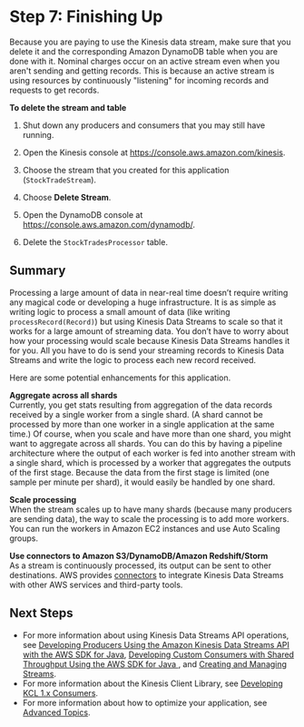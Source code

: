 # Step 7: Finishing Up<a name="tutorial-stock-data-kplkcl-finish"></a>

Because you are paying to use the Kinesis data stream, make sure that you delete it and the corresponding Amazon DynamoDB table when you are done with it\. Nominal charges occur on an active stream even when you aren't sending and getting records\. This is because an active stream is using resources by continuously "listening" for incoming records and requests to get records\.

**To delete the stream and table**

1. Shut down any producers and consumers that you may still have running\.

1. Open the Kinesis console at [https://console\.aws\.amazon\.com/kinesis](https://console.aws.amazon.com/kinesis)\.

1. Choose the stream that you created for this application \(`StockTradeStream`\)\.

1. Choose **Delete Stream**\.

1. Open the DynamoDB console at [https://console\.aws\.amazon\.com/dynamodb/](https://console.aws.amazon.com/dynamodb/)\.

1. Delete the `StockTradesProcessor` table\.

## Summary<a name="tutorial-stock-data-kplkcl-summary"></a>

Processing a large amount of data in near\-real time doesn’t require writing any magical code or developing a huge infrastructure\. It is as simple as writing logic to process a small amount of data \(like writing `processRecord(Record)`\) but using Kinesis Data Streams to scale so that it works for a large amount of streaming data\. You don’t have to worry about how your processing would scale because Kinesis Data Streams handles it for you\. All you have to do is send your streaming records to Kinesis Data Streams and write the logic to process each new record received\. 

Here are some potential enhancements for this application\.

**Aggregate across all shards**  
Currently, you get stats resulting from aggregation of the data records received by a single worker from a single shard\. \(A shard cannot be processed by more than one worker in a single application at the same time\.\) Of course, when you scale and have more than one shard, you might want to aggregate across all shards\. You can do this by having a pipeline architecture where the output of each worker is fed into another stream with a single shard, which is processed by a worker that aggregates the outputs of the first stage\. Because the data from the first stage is limited \(one sample per minute per shard\), it would easily be handled by one shard\.

**Scale processing**  
When the stream scales up to have many shards \(because many producers are sending data\), the way to scale the processing is to add more workers\. You can run the workers in Amazon EC2 instances and use Auto Scaling groups\.

**Use connectors to Amazon S3/DynamoDB/Amazon Redshift/Storm**  
As a stream is continuously processed, its output can be sent to other destinations\. AWS provides [connectors](https://github.com/awslabs/amazon-kinesis-connectors) to integrate Kinesis Data Streams with other AWS services and third\-party tools\.

## Next Steps<a name="tutorial-stock-data-kplkcl-next-steps"></a>
+ For more information about using Kinesis Data Streams API operations, see [Developing Producers Using the Amazon Kinesis Data Streams API with the AWS SDK for Java](developing-producers-with-sdk.md), [Developing Custom Consumers with Shared Throughput Using the AWS SDK for Java ](developing-consumers-with-sdk.md), and [Creating and Managing Streams](working-with-streams.md)\.
+ For more information about the Kinesis Client Library, see [Developing KCL 1\.x Consumers](developing-consumers-with-kcl.md)\. 
+ For more information about how to optimize your application, see [Advanced Topics](advanced-consumers.md)\. 